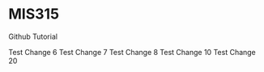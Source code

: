 # MIS315
Github Tutorial



Test Change 6
Test Change 7
Test Change 8
Test Change 10
Test Change 20

